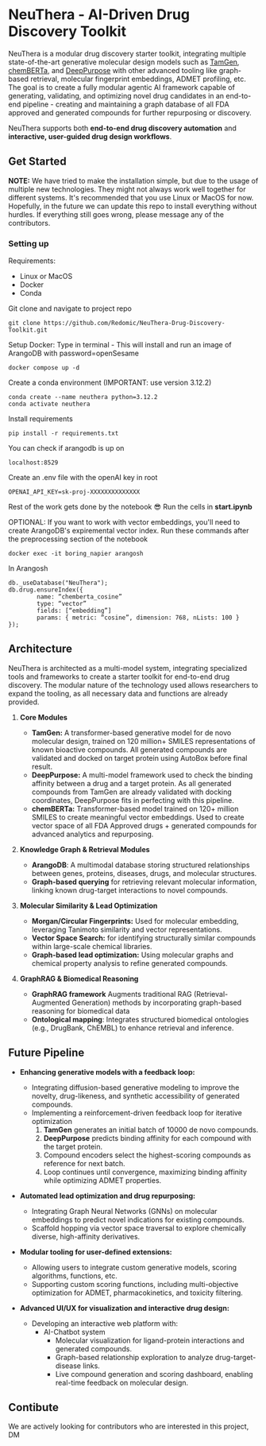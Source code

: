 # NeuThera - AI-Driven Drug Discovery Toolkit

NeuThera is a modular drug discovery starter toolkit, integrating multiple state-of-the-art generative molecular design models such as [TamGen](https://www.nature.com/articles/s41467-024-53632-4), [chemBERTa](https://arxiv.org/abs/2010.09885), and [DeepPurpose](https://arxiv.org/abs/2004.08919) with other advanced tooling like graph-based retrieval, molecular fingerprint embeddings, ADMET profiling, etc. The goal is to create a fully modular agentic AI framework capable of generating, validating, and optimizing novel drug candidates in an end-to-end pipeline - creating and maintaining a graph database of all FDA approved and generated compounds for further repurposing or discovery.

NeuThera supports both **end-to-end drug discovery automation** and **interactive, user-guided drug design workflows**.

## Get Started

**NOTE:** We have tried to make the installation simple, but due to the usage of multiple new technologies. They might not always work well together for different systems. It's recommended that you use Linux or MacOS for now. Hopefully, in the future we can update this repo to install everything without hurdles. If everything still goes wrong, please message any of the contributors.

### Setting up

Requirements:

- Linux or MacOS
- Docker
- Conda

Git clone and navigate to project repo

```
git clone https://github.com/Redomic/NeuThera-Drug-Discovery-Toolkit.git
```

Setup Docker: Type in terminal - This will install and run an image of ArangoDB with password=openSesame

```
docker compose up -d
```

Create a conda environment (IMPORTANT: use version 3.12.2)

```
conda create --name neuthera python=3.12.2
conda activate neuthera
```

Install requirements

```
pip install -r requirements.txt
```

You can check if arangodb is up on

```
localhost:8529
```

Create an .env file with the openAI key in root

```
OPENAI_API_KEY=sk-proj-XXXXXXXXXXXXXX
```

Rest of the work gets done by the notebook 😎
Run the cells in **start.ipynb**

OPTIONAL: If you want to work with vector embeddings, you'll need to create ArangoDB's expiremental vector index. Run these commands after the preprocessing section of the notebook

```
docker exec -it boring_napier arangosh
```

In Arangosh

```
db._useDatabase("NeuThera");
db.drug.ensureIndex({
        name: “chemberta_cosine”
        type: “vector”
        fields: [“embedding”]
        params: { metric: “cosine”, dimension: 768, nLists: 100 }
});
```

## Architecture

NeuThera is architected as a multi-model system, integrating specialized tools and frameworks to create a starter toolkit for end-to-end drug discovery. The modular nature of the technology used allows researchers to expand the tooling, as all necessary data and functions are already provided.

1. **Core Modules**

   - **TamGen:** A transformer-based generative model for de novo molecular design, trained on 120 million+ SMILES representations of known bioactive compounds. All generated compounds are validated and docked on target protein using AutoBox before final result.
   - **DeepPurpose:** A multi-model framework used to check the binding affinity between a drug and a target protein. As all generated compounds from TamGen are already validated with docking coordinates, DeepPurpose fits in perfecting with this pipeline.
   - **chemBERTa:** Transformer-based model trained on 120+ million SMILES to create meaningful vector embeddings. Used to create vector space of all FDA Approved drugs + generated compounds for advanced analytics and repurposing.

2. **Knowledge Graph & Retrieval Modules**

   - **ArangoDB**: A multimodal database storing structured relationships between genes, proteins, diseases, drugs, and molecular structures.
   - **Graph-based querying** for retrieving relevant molecular information, linking known drug-target interactions to novel compounds.

3. **Molecular Similarity & Lead Optimization**

   - **Morgan/Circular Fingerprints:** Used for molecular embedding, leveraging Tanimoto similarity and vector representations.
   - **Vector Space Search:** for identifying structurally similar compounds within large-scale chemical libraries.
   - **Graph-based lead optimization:** Using molecular graphs and chemical property analysis to refine generated compounds.

4. **GraphRAG & Biomedical Reasoning**
   - **GraphRAG framework** Augments traditional RAG (Retrieval-Augmented Generation) methods by incorporating graph-based reasoning for biomedical data
   - **Ontological mapping**: Integrates structured biomedical ontologies (e.g., DrugBank, ChEMBL) to enhance retrieval and inference.

## Future Pipeline

- **Enhancing generative models with a feedback loop:**

  - Integrating diffusion-based generative modeling to improve the novelty, drug-likeness, and synthetic accessibility of generated compounds.
  - Implementing a reinforcement-driven feedback loop for iterative optimization
    1.  **TamGen** generates an initial batch of 10000 de novo compounds.
    2.  **DeepPurpose** predicts binding affinity for each compound with the target protein.
    3.  Compound encoders select the highest-scoring compounds as reference for next batch.
    4.  Loop continues until convergence, maximizing binding affinity while optimizing ADMET properties.

- **Automated lead optimization and drug repurposing:**

  - Integrating Graph Neural Networks (GNNs) on molecular embeddings to predict novel indications for existing compounds.
  - Scaffold hopping via vector space traversal to explore chemically diverse, high-affinity derivatives.

- **Modular tooling for user-defined extensions:**

  - Allowing users to integrate custom generative models, scoring algorithms, functions, etc.
  - Supporting custom scoring functions, including multi-objective optimization for ADMET, pharmacokinetics, and toxicity filtering.

- **Advanced UI/UX for visualization and interactive drug design:**
  - Developing an interactive web platform with:
    - AI-Chatbot system
      - Molecular visualization for ligand-protein interactions and generated compounds.
      - Graph-based relationship exploration to analyze drug-target-disease links.
      - Live compound generation and scoring dashboard, enabling real-time feedback on molecular design.

## Contibute

We are actively looking for contributors who are interested in this project, DM
